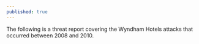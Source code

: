 ```yaml
---
published: true
---
```



The following is a threat report covering the Wyndham Hotels attacks that occurred between 2008 and 2010.
